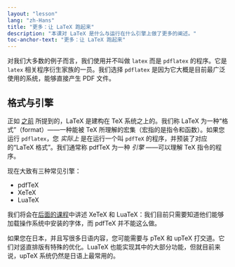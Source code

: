 ```yaml
---
layout: "lesson"
lang: "zh-Hans"
title: "更多：让 LaTeX 跑起来"
description: "本课对 LaTeX 是什么与运行在什么引擎上做了更多的阐述。"
toc-anchor-text: "更多：让 LaTeX 跑起来"
---
```


对我们大多数的例子而言，我们使用并不叫做 `latex` 而是 `pdflatex` 的程序。它是 `latex` 相关程序衍生家族的一员。我们选择 `pdflatex` 是因为它大概是目前最广泛使用的系统，能够直接产生 PDF 文件。

## 格式与引擎

正如 [之前](more-01) 所提到的，LaTeX 是建构在 TeX 系统之上的。我们称 LaTeX 为一种“格式”（format）——一种能被 TeX 所理解的宏集（宏指的是指令和函数）。如果您运行 `pdflatex`，您 _实际上_ 是在运行一个叫 `pdfTeX` 的程序，并预装了对应的“LaTeX 格式”。我们通常称 pdfTeX 为一种 _引擎_ ——可以理解 TeX 指令的程序。

现在大致有三种常见引擎：

- pdfTeX
- XeTeX
- LuaTeX

我们将会在[后面的课程](lesson-14)中讲述 XeTeX 和 LuaTeX：我们目前只需要知道他们能够加载操作系统中安装的字体，而 pdfTeX 并不能这么做。

如果您在日本，并且写很多日语内容，您可能需要与 pTeX 和 upTeX 打交道。它们对竖直排版有特殊的优化。LuaTeX 也能实现其中的大部分功能，但就目前来说，upTeX 系统仍然是日语上最常用的。
